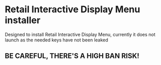 # Retail Interactive Display Menu installer
Designed to install Retail Interactive Display Menu, currently it does not launch as the needed keys have not been leaked

## BE CAREFUL, THERE'S A HIGH BAN RISK!
